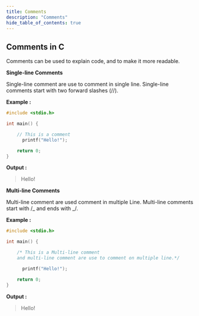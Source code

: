 ```yaml
---
title: Comments
description: "Comments"
hide_table_of_contents: true
---
```


## Comments in C

Comments can be used to explain code, and to make it more readable.

**Single-line Comments**

Single-line comment are use to comment in single line. Single-line comments start with two forward slashes (//).

**Example :**

```c
#include <stdio.h>

int main() {

    // This is a comment
      printf("Hello!");

    return 0;
}
```

**Output :**

> Hello!

**Multi-line Comments**

Multi-line comment are used comment in multiple Line. Multi-line comments start with /_ and ends with _/.

**Example :**

```c
#include <stdio.h>

int main() {

    /* This is a Multi-line comment
    and multi-line comment are use to comment on multiple line.*/

      printf("Hello!");

    return 0;
}
```

**Output :**

> Hello!
